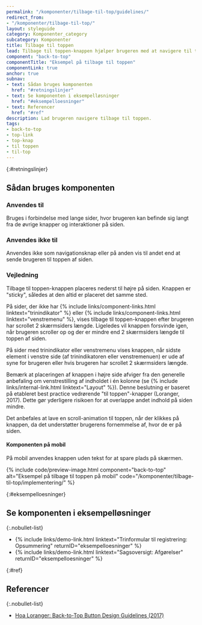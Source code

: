 ```yaml
---
permalink: "/komponenter/tilbage-til-top/guidelines/"
redirect_from:
- "/komponenter/tilbage-til-top/"
layout: styleguide
category: Komponenter_category
subcategory: Komponenter
title: Tilbage til toppen
lead: Tilbage til toppen-knappen hjælper brugeren med at navigere til toppen af en lang side på en let måde uden at miste overblikket. 
component: "back-to-top"
componentTitle: "Eksempel på tilbage til toppen"
componentLink: true
anchor: true
subnav:
- text: Sådan bruges komponenten
  href: "#retningslinjer"
- text: Se komponenten i eksempelløsninger
  href: "#eksempelloesninger"
- text: Referencer
  href: "#ref"
description: Lad brugeren navigere tilbage til toppen.
tags:
- back-to-top
- top-link
- top-knap
- til toppen
- til-top
---
```


{:#retningslinjer}
## Sådan bruges komponenten

### Anvendes til

Bruges i forbindelse med lange sider, hvor brugeren kan befinde sig langt fra de øvrige knapper og interaktioner på siden.

### Anvendes ikke til

Anvendes ikke som navigationsknap eller på anden vis til andet end at sende brugeren til toppen af siden. 

### Vejledning

Tilbage til toppen-knappen placeres nederst til højre på siden. Knappen er "sticky", således at den altid er placeret det samme sted.

På sider, der ikke har {% include links/component-links.html linktext="trinindikator" %} eller {% include links/component-links.html linktext="venstremenu" %}, vises tilbage til toppen-knappen efter brugeren har scrollet 2 skærmsiders længde. Ligeledes vil knappen forsvinde igen, når brugeren scroller op og der er mindre end 2 skærmsiders længde til toppen af siden. 

På sider med trinindikator eller venstremenu vises knappen, når sidste element i venstre side (af trinindikatoren eller venstremenuen) er ude af syne for brugeren eller hvis brugeren har scrollet 2 skærmsiders længde.

Bemærk at placeringen af knappen i højre side afviger fra den generelle anbefaling om venstrestilling af indholdet i én kolonne (se {% include links/internal-link.html linktext="Layout" %}). Denne beslutning er baseret på etableret best practice vedrørende "til toppen"-knapper (Loranger, 2017). Dette gør yderligere risikoen for at overlappe andet indhold på siden mindre.

Det anbefales at lave en scroll-animation til toppen, når der klikkes på knappen, da det understøtter brugerens fornemmelse af, hvor de er på siden.

#### Komponenten på mobil

På mobil anvendes knappen uden tekst for at spare plads på skærmen. 

{% include code/preview-image.html component="back-to-top" alt="Eksempel på tilbage til toppen på mobil" code="/komponenter/tilbage-til-top/implementering/" %}

{:#eksempelloesninger}
## Se komponenten i eksempelløsninger

{:.nobullet-list}
- {% include links/demo-link.html linktext="Trinformular til registrering: Opsummering" returnID="eksempelloesninger" %}
- {% include links/demo-link.html linktext="Sagsoversigt: Afgørelser" returnID="eksempelloesninger" %}

{:#ref}
## Referencer

{:.nobullet-list}
- <a href="https://www.nngroup.com/articles/back-to-top/" target="_blank" class="icon-link">Hoa Loranger: Back-to-Top Button Design Guidelines (2017)<svg class="icon-svg" focusable="false" aria-hidden="true"><use xlink:href="#open-in-new"></use></svg></a>

